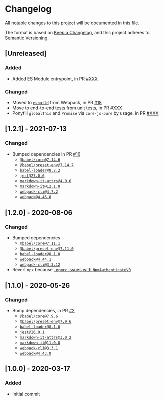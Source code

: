 # Changelog
All notable changes to this project will be documented in this file.

The format is based on [Keep a Changelog](https://keepachangelog.com/en/1.0.0/),
and this project adheres to [Semantic Versioning](https://semver.org/spec/v2.0.0.html).

## [Unreleased]

### Added

- Added ES Module entrypoint, in PR [#XXX](https://github.com/compulim/p-defer-es5/pull/XXX)

### Changed

- Moved to [`esbuild`](https://npmjs.com/package/esbuild) from Webpack, in PR [#18](https://github.com/compulim/markdown-it-attrs-es5/pull/18)
- Move to end-to-end tests from unit tests, in PR [#XXX](https://github.com/compulim/p-defer-es5/pull/XXX)
- Ponyfill `globalThis` and `Promise` via `core-js-pure` by usage, in PR [#XXX](https://github.com/compulim/p-defer-es5/pull/XXX)

## [1.2.1] - 2021-07-13

### Changed

- Bumped dependencies in PR [#16](https://github.com/compulim/markdown-it-attrs-es5/pull/16)
   - [`@babel/core@7.14.6`](https://npmjs.com/package/@babel/core)
   - [`@babel/preset-env@7.14.7`](https://npmjs.com/package/@babel/preset-env)
   - [`babel-loader@8.2.2`](https://npmjs.com/package/babel-loader)
   - [`jest@27.0.6`](https://npmjs.com/package/jest)
   - [`markdown-it-attrs@4.0.0`](https://npmjs.com/package/markdown-it-attrs)
   - [`markdown-it@12.1.0`](https://npmjs.com/package/markdown-it)
   - [`webpack-cli@4.7.2`](https://npmjs.com/package/webpack-cli)
   - [`webpack@4.46.0`](https://npmjs.com/package/webpack)

## [1.2.0] - 2020-08-06

### Changed

- Bumped dependencies
   - [`@babel/core@7.11.1`](https://npmjs.com/package/@babel/core)
   - [`@babel/preset-env@7.11.0`](https://npmjs.com/package/@babel/preset-env)
   - [`babel-loader@8.1.0`](https://npmjs.com/package/babel-loader)
   - [`webpack@4.44.1`](https://npmjs.com/package/webpack)
   - [`webpack-cli@3.3.12`](https://npmjs.com/package/webpack-cli)
- Revert `npx` because [`.npmrc` issues with `NpmAuthenticateV0`](https://github.com/microsoft/azure-pipelines-tasks/issues/13265)

## [1.1.0] - 2020-05-26

### Changed

- Bump dependencies, in PR [#2](https://github.com/compulim/event-as-promise/pull/2)
   - [`@babel/core@7.9.6`](https://npmjs.com/package/@babel/core)
   - [`@babel/preset-env@7.9.6`](https://npmjs.com/package/@babel/preset-env)
   - [`babel-loader@8.1.0`](https://npmjs.com/package/babel-loader)
   - [`jest@26.0.1`](https://npmjs.com/package/jest)
   - [`markdown-it-attrs@3.0.2`](https://npmjs.com/package/markdown-it-attrs)
   - [`markdown-it@11.0.0`](https://npmjs.com/package/markdown-it)
   - [`webpack-cli@3.3.1`](https://npmjs.com/package/webpack-cli)
   - [`webpack@4.43.0`](https://npmjs.com/package/webpack)

## [1.0.0] - 2020-03-17

### Added

- Initial commit
